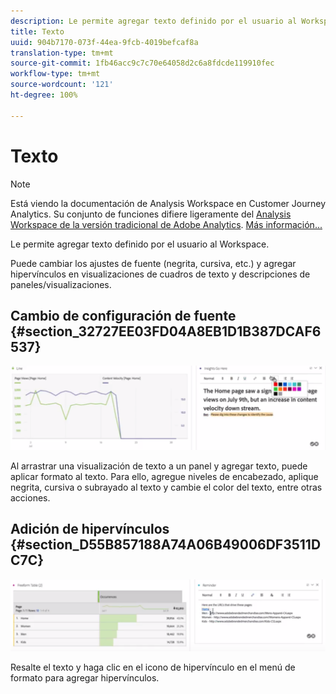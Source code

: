 ```yaml
---
description: Le permite agregar texto definido por el usuario al Workspace.
title: Texto
uuid: 904b7170-073f-44ea-9fcb-4019befcaf8a
translation-type: tm+mt
source-git-commit: 1fb46acc9c7c70e64058d2c6a8fdcde119910fec
workflow-type: tm+mt
source-wordcount: '121'
ht-degree: 100%

---
```



# Texto

>[!NOTE]
>
>Está viendo la documentación de Analysis Workspace en Customer Journey Analytics. Su conjunto de funciones difiere ligeramente del [Analysis Workspace de la versión tradicional de Adobe Analytics](https://docs.adobe.com/content/help/es-ES/analytics/analyze/analysis-workspace/home.html). [Más información...](/help/getting-started/cja-aa.md)

Le permite agregar texto definido por el usuario al Workspace.

Puede cambiar los ajustes de fuente (negrita, cursiva, etc.) y agregar hipervínculos en visualizaciones de cuadros de texto y descripciones de paneles/visualizaciones.

## Cambio de configuración de fuente {#section_32727EE03FD04A8EB1D1B387DCAF6537}

![](assets/rich-text1.png)

Al arrastrar una visualización de texto a un panel y agregar texto, puede aplicar formato al texto. Para ello, agregue niveles de encabezado, aplique negrita, cursiva o subrayado al texto y cambie el color del texto, entre otras acciones.

## Adición de hipervínculos {#section_D55B857188A74A06B49006DF3511DC7C}

![](assets/rich-text2.png)

Resalte el texto y haga clic en el icono de hipervínculo en el menú de formato para agregar hipervínculos.
